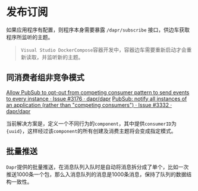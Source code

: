 # 发布订阅

如果应用程序有配置，则程序本身需要暴露 `/dapr/subscribe` 接口，供边车获取程序所监听的主题。

> `Visual Studio DockerCompose`容器开发中，容器边车需要重新启动才会重新读取，并监听新的主题。

## 同消费者组非竞争模式

[Allow PubSub to opt-out from competing consumer pattern to send events to every instance · Issue #3176 · dapr/dapr](https://github.com/dapr/dapr/issues/3176)
[PubSub: notify all instances of an application (rather than \"competing consumers\") · Issue #3332 · dapr/dapr](https://github.com/dapr/dapr/issues/3332)

当前解决方案是，定义一个不同行为的`component`，其中提供`consumerID`为`{uuid}`，这样经过该`component`的所有创建及消费主题将会变成指定模式。

## 批量推送

`Dapr`提供的批量推送，在消息队列入队时是自动将消息拆分成了单个，比如一次推送1000条一个包，那么入消息队列的消息是1000条消息，保持了队列的数据结构一致性。